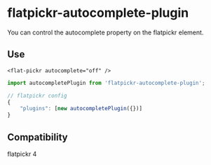 # flatpickr-autocomplete-plugin

You can control the autocomplete property on the flatpickr element.

## Use

```vue
<flat-pickr autocomplete="off" />
```

```javascript
import autocompletePlugin from 'flatpickr-autocomplete-plugin';

// flatpickr config
{
    "plugins": [new autocompletePlugin({})]
}
```

## Compatibility

flatpickr 4
